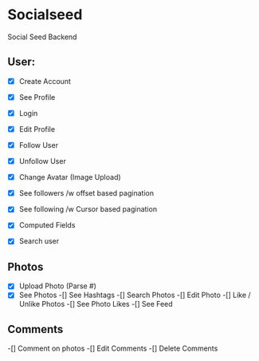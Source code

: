 # Socialseed
Social Seed Backend


## User:

-[x] Create Account
-[x] See Profile
-[x] Login 
-[x] Edit Profile
-[x] Follow User
-[x] Unfollow User
-[x] Change Avatar (Image Upload)
-[x] See followers /w offset based pagination
-[x] See following /w Cursor based pagination
-[x] Computed Fields
-[x] Search user


## Photos
-[x] Upload Photo (Parse #)
-[x] See Photos
-[] See Hashtags
-[] Search Photos
-[] Edit Photo
-[] Like / Unlike Photos
-[] See Photo Likes
-[] See Feed

## Comments
-[] Comment on photos
-[] Edit Comments
-[] Delete Comments
